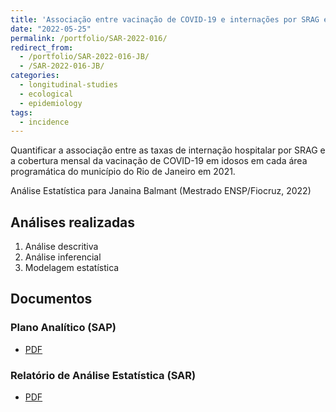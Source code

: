 ```yaml
---
title: 'Associação entre vacinação de COVID-19 e internações por SRAG em idosos nas áreas programáticas do Rio de Janeiro/RJ em 2021'
date: "2022-05-25"
permalink: /portfolio/SAR-2022-016/
redirect_from:
  - /portfolio/SAR-2022-016-JB/
  - /SAR-2022-016-JB/
categories:
  - longitudinal-studies
  - ecological
  - epidemiology
tags:
  - incidence
---
```


Quantificar a associação entre as taxas de internação hospitalar por SRAG e a cobertura mensal da vacinação de COVID-19 em idosos em cada área programática do município do Rio de Janeiro em 2021.

Análise Estatística para Janaina Balmant (Mestrado ENSP/Fiocruz, 2022)

## Análises realizadas

1. Análise descritiva
1. Análise inferencial
1. Modelagem estatística

## Documentos

### Plano Analítico (SAP)

- [PDF][sap]

### Relatório de Análise Estatística (SAR)

- [PDF][sar]

<!-- ## Análises associadas -->

<!-- Esta análise é parte de um projeto maior e é suportada por outras análises, disponíveis abaixo. -->

<!-- **[assoc_title]** -->

<!-- <[assoc_link]> -->

<!-- --- -->

[sap]: /files/SAP-2022-016-JB-v02.pdf
[sar]: /files/SAR-2022-016-JB-v02.pdf

